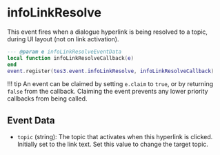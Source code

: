 <!---
	This file is autogenerated. Do not edit this file manually. Your changes will be ignored.
	More information: https://github.com/MWSE/MWSE/tree/master/docs
-->

# infoLinkResolve

This event fires when a dialogue hyperlink is being resolved to a topic, during UI layout (not on link activation).

```lua
--- @param e infoLinkResolveEventData
local function infoLinkResolveCallback(e)
end
event.register(tes3.event.infoLinkResolve, infoLinkResolveCallback)
```

!!! tip
	An event can be claimed by setting `e.claim` to `true`, or by returning `false` from the callback. Claiming the event prevents any lower priority callbacks from being called.

## Event Data

* `topic` (string): The topic that activates when this hyperlink is clicked. Initially set to the link text. Set this value to change the target topic.

